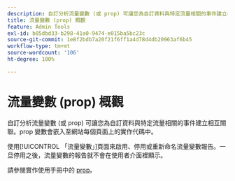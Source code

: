```yaml
---
description: 自訂分析流量變數 (或 prop) 可讓您為自訂資料與特定流量相關的事件建立相互關聯。prop 變數會嵌入至網站每個頁面上的實作代碼中。
title: 流量變數 (prop) 概觀
feature: Admin Tools
exl-id: b05dbd33-b298-41a0-9474-e015ba5bc23c
source-git-commit: 1e8f2bdb7a20f21f6ff1a4d78d4db20963af6b45
workflow-type: tm+mt
source-wordcount: '106'
ht-degree: 100%

---
```


# 流量變數 (prop) 概觀

自訂分析流量變數 (或 prop) 可讓您為自訂資料與特定流量相關的事件建立相互關聯。prop 變數會嵌入至網站每個頁面上的實作代碼中。

使用[!UICONTROL 「流量變數」]頁面來啟用、停用或重新命名流量變數報告。一旦停用之後，流量變數的報告就不會在使用者介面裡顯示。

請參閱實作使用手冊中的 [prop](/help/implement/vars/page-vars/prop.md)。
